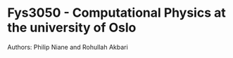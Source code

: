 # Fys3050 - Computational Physics at the university of Oslo
Authors: Philip Niane and Rohullah Akbari
